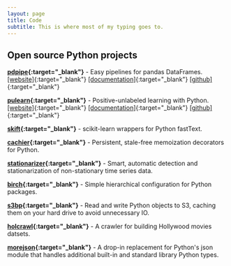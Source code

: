 ```yaml
---
layout: page
title: Code
subtitle: This is where most of my typing goes to.
---
```


## Open source Python projects

**[pdpipe](https://pdpipe.github.io/pdpipe/){:target="_blank"}** - Easy pipelines for pandas DataFrames. [[website]](https://pdpipe.github.io/pdpipe/){:target="_blank"} [[documentation]](https://pdpipe.github.io/pdpipe/doc/pdpipe/){:target="_blank"} [[github]](https://github.com/pdpipe/pdpipe){:target="_blank"}

**[pulearn](https://pulearn.github.io/pulearn/){:target="_blank"}** - Positive-unlabeled learning with Python. [[website]](https://pulearn.github.io/pulearn/){:target="_blank"} [[documentation]](https://pulearn.github.io/pulearn/doc/pulearn/){:target="_blank"} [[github]](https://github.com/pulearn/pulearn){:target="_blank"}

**[skift](https://github.com/shaypal5/skift){:target="_blank"}** - scikit-learn wrappers for Python fastText.

**[cachier](https://github.com/shaypal5/cachier){:target="_blank"}** - Persistent, stale-free memoization decorators for Python.

**[stationarizer](https://github.com/shaypal5/stationarizer){:target="_blank"}** - Smart, automatic detection and stationarization of non-stationary time series data.

**[birch](https://github.com/shaypal5/birch){:target="_blank"}** - Simple hierarchical configuration for Python packages.

**[s3bp](https://github.com/shaypal5/s3bp){:target="_blank"}** - Read and write Python objects to S3, caching them on your hard drive to avoid unnecessary IO.

**[holcrawl](https://github.com/shaypal5/holcrawl){:target="_blank"}** - A crawler for building Hollywood movies datsets.

**[morejson](https://github.com/shaypal5/morejson){:target="_blank"}** - A drop-in replacement for Python's json module that handles additional built-in and standard library Python types.


<!--### Other research-related stuff

* [Aalto homepage](http://users.ics.aalto.fi/japarkki/){:target="_blank"}-->

